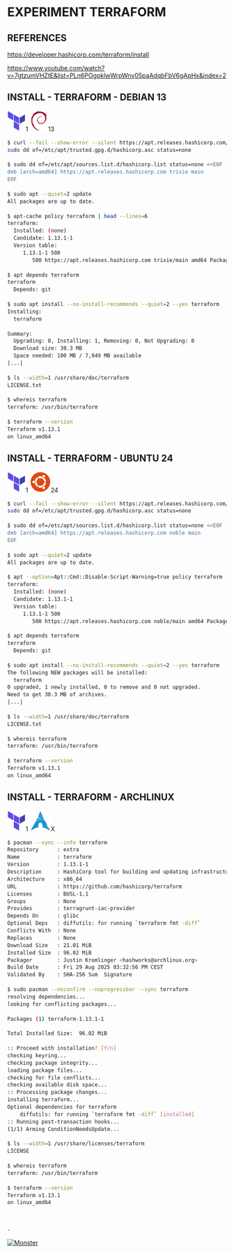 # EXPERIMENT TERRAFORM

## REFERENCES

https://developer.hashicorp.com/terraform/install

https://www.youtube.com/watch?v=7gtzumVHZtE&list=PLn6POgpklwWrpWnv05paAdqbFbV6gApHx&index=2

## INSTALL - TERRAFORM - DEBIAN 13

[![Terraform](img/terraform.webp "Terraform")](https://developer.hashicorp.com/terraform)1
[![Debian](img/debian.webp "Debian")](https://debian.org)13


```bash
$ curl --fail --show-error --silent https://apt.releases.hashicorp.com/gpg |
sudo dd of=/etc/apt/trusted.gpg.d/hashicorp.asc status=none

$ sudo dd of=/etc/apt/sources.list.d/hashicorp.list status=none <<EOF
deb [arch=amd64] https://apt.releases.hashicorp.com trixie main
EOF

$ sudo apt --quiet=2 update
All packages are up to date.

$ apt-cache policy terraform | head --lines=6
terraform:
  Installed: (none)
  Candidate: 1.13.1-1
  Version table:
     1.13.1-1 500
        500 https://apt.releases.hashicorp.com trixie/main amd64 Packages

$ apt depends terraform
terraform
  Depends: git

$ sudo apt install --no-install-recommends --quiet=2 --yes terraform
Installing:
  terraform

Summary:
  Upgrading: 0, Installing: 1, Removing: 0, Not Upgrading: 0
  Download size: 30.3 MB
  Space needed: 100 MB / 7,949 MB available
|...|

$ ls --width=1 /usr/share/doc/terraform
LICENSE.txt

$ whereis terraform
terraform: /usr/bin/terraform

$ terraform --version
Terraform v1.13.1
on linux_amd64
```

## INSTALL - TERRAFORM - UBUNTU 24

[![Terraform](img/terraform.webp "Terraform")](https://developer.hashicorp.com/terraform)1
[![Ubuntu](img/ubuntu.webp "Ubuntu")](https://ubuntu.com)24

```bash
$ curl --fail --show-error --silent https://apt.releases.hashicorp.com/gpg |
sudo dd of=/etc/apt/trusted.gpg.d/hashicorp.asc status=none

$ sudo dd of=/etc/apt/sources.list.d/hashicorp.list status=none <<EOF
deb [arch=amd64] https://apt.releases.hashicorp.com noble main
EOF

$ sudo apt --quiet=2 update
All packages are up to date.

$ apt --option=Apt::Cmd::Disable-Script-Warning=true policy terraform | head --lines=6
terraform:
  Installed: (none)
  Candidate: 1.13.1-1
  Version table:
     1.13.1-1 500
        500 https://apt.releases.hashicorp.com noble/main amd64 Packages

$ apt depends terraform
terraform
  Depends: git

$ sudo apt install --no-install-recommends --quiet=2 --yes terraform
The following NEW packages will be installed:
  terraform
0 upgraded, 1 newly installed, 0 to remove and 0 not upgraded.
Need to get 30.3 MB of archives.
|...|

$ ls --width=1 /usr/share/doc/terraform
LICENSE.txt

$ whereis terraform
terraform: /usr/bin/terraform

$ terraform --version
Terraform v1.13.1
on linux_amd64
```

## INSTALL - TERRAFORM - ARCHLINUX

[![Terraform](img/terraform.webp "Terraform")](https://developer.hashicorp.com/terraform)1
[![Archlinux](img/archlinux.webp "Archlinux")](https://archlinux.org)X

```bash
$ pacman --sync --info terraform
Repository      : extra
Name            : terraform
Version         : 1.13.1-1
Description     : HashiCorp tool for building and updating infrastructure as code idempotently
Architecture    : x86_64
URL             : https://github.com/hashicorp/terraform
Licenses        : BUSL-1.1
Groups          : None
Provides        : terragrunt-iac-provider
Depends On      : glibc
Optional Deps   : diffutils: for running `terraform fmt -diff`
Conflicts With  : None
Replaces        : None
Download Size   : 21.01 MiB
Installed Size  : 96.02 MiB
Packager        : Justin Kromlinger <hashworks@archlinux.org>
Build Date      : Fri 29 Aug 2025 03:32:56 PM CEST
Validated By    : SHA-256 Sum  Signature

$ sudo pacman --noconfirm --noprogressbar --sync terraform
resolving dependencies...
looking for conflicting packages...

Packages (1) terraform-1.13.1-1

Total Installed Size:  96.02 MiB

:: Proceed with installation? [Y/n]
checking keyring...
checking package integrity...
loading package files...
checking for file conflicts...
checking available disk space...
:: Processing package changes...
installing terraform...
Optional dependencies for terraform
    diffutils: for running `terraform fmt -diff` [installed]
:: Running post-transaction hooks...
(1/1) Arming ConditionNeedsUpdate...

$ ls --width=1 /usr/share/licenses/terraform
LICENSE

$ whereis terraform
terraform: /usr/bin/terraform

$ terraform --version
Terraform v1.13.1
on linux_amd64
```

&nbsp;

`-`

[![Monster](https://avatars.githubusercontent.com/u/47848582?s=96&v=4 "Boo!")](../README.md)
